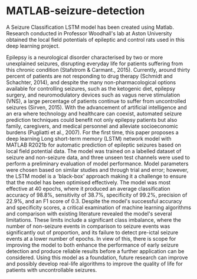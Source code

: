 # MATLAB-seizure-detection
A Seizure Classification LSTM model has been created using Matlab. Research conducted in Professor Woodhall's lab at Aston University obtained the local field potentials of epileptic and control rats used in this deep learning project. 

Epilepsy is a neurological disorder characterised by two or more unexplained seizures, disrupting everyday life for patients suffering from this chronic condition (Stafstrom & Carmant., 2015). Currently, around thirty percent of patients are not responding to drug therapy (Schmidt and Schachter, 2014), and despite the many non-pharmacological options available for controlling seizures, such as the ketogenic diet, epilepsy surgery, and neuromodulatory devices such as vagus nerve stimulation (VNS), a large percentage of patients continue to suffer from uncontrolled seizures (Sirven, 2015). With the advancement of artificial intelligence and an era where technology and healthcare can coexist, automated seizure prediction techniques could benefit not only epilepsy patients but also family, caregivers, and medical personnel and alleviate socioeconomic burdens (Pugliatti et al., 2007). For the first time, this paper proposes a deep learning Long short-term memory (LSTM) network model with MATLAB R2021b for automatic prediction of epileptic seizures based on local field potential data. The model was trained on a labelled dataset of seizure and non-seizure data, and three unseen test channels were used to perform a preliminary evaluation of model performance. Model parameters were chosen based on similar studies and through trial and error; however, the LSTM model is a 'black-box' approach making it a challenge to ensure that the model has been optimised effectively. The model was most effective at 40 epochs, where it produced an average classification accuracy of 98.8%, sensitivity of 38.7%, specificity of 99.2%, precision of 22.9%, and an F1 score of 0.3. Despite the model's successful accuracy and specificity scores, a critical examination of machine learning algorithms and comparison with existing literature revealed the model's several limitations. These limits include a significant class imbalance, where the number of non-seizure events in comparison to seizure events was significantly out of proportion, and its failure to detect pre-ictal seizure events at a lower number of epochs. In view of this, there is scope for improving the model to both enhance the performance of early seizure detection and produce reliable results before a further application can be considered. Using this model as a foundation, future research can improve and possibly develop real-life algorithms to improve the quality of life for patients with uncontrollable seizures.
